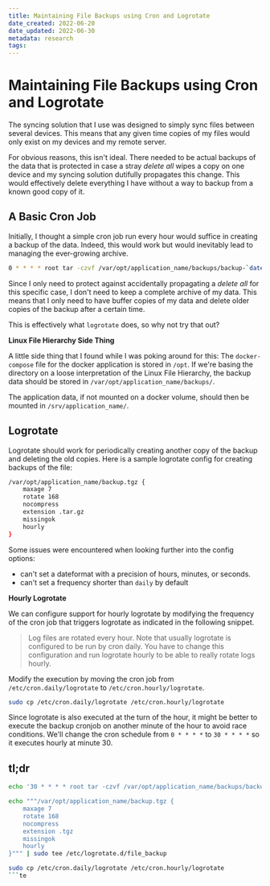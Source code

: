 ```yaml
---
title: Maintaining File Backups using Cron and Logrotate
date_created: 2022-06-20
date_updated: 2022-06-30
metadata: research
tags:
---
```

# Maintaining File Backups using Cron and Logrotate

The syncing solution that I use was designed to simply sync files between several devices. This means that any given time copies of my files would only exist on my devices and my remote server. 

For obvious reasons, this isn't ideal. There needed to be actual backups of the data that is protected in case a stray _delete all_ wipes a copy on one device and my syncing solution dutifully propagates this change. This would effectively delete everything I have without a way to backup from a known good copy of it.

## A Basic Cron Job

Initially, I thought a simple cron job run every hour would suffice in creating a backup of the data. Indeed, this would work but would inevitably lead to managing the ever-growing archive.

```bash
0 * * * * root tar -czvf /var/opt/application_name/backups/backup-`date +%Y-%m-%dT%H%M%S`.tgz data_folder/
```

Since I only need to protect against accidentally propagating a _delete all_ for this specific case, I don't need to keep a complete archive of my data. This means that I only need to have buffer copies of my data and delete older copies of the backup after a certain time.

This is effectively what `logrotate` does, so why not try that out? 

**Linux File Hierarchy Side Thing**

A little side thing that I found while I was poking around for this: The `docker-compose` file for the docker application is stored in `/opt`. If we're basing the directory on a loose interpretation of the Linux File Hierarchy, the backup data should be stored in `/var/opt/application_name/backups/`. 

The application data, if not mounted on a docker volume, should then be mounted in `/srv/application_name/`. 

## Logrotate

Logrotate should work for periodically creating another copy of the backup and deleting the old copies. Here is a sample logrotate config for creating backups of the file:

```bash
/var/opt/application_name/backup.tgz {
    maxage 7
	rotate 168
    nocompress
    extension .tar.gz
    missingok
    hourly
}
```

Some issues were encountered when looking further into the config options:
- can't set a dateformat with a precision of hours, minutes, or seconds.
- can't set a frequency shorter than `daily` by default

**Hourly Logrotate**

We can configure support for hourly logrotate by modifying the frequency of the cron job that triggers logrotate as indicated in the following snippet.

> Log files are rotated every hour.  Note that usually logrotate is configured to be run by cron daily.  You have to change this configuration and run logrotate hourly to be able to really rotate logs hourly.

Modify the execution by moving the cron job from `/etc/cron.daily/logrotate` to `/etc/cron.hourly/logrotate`. 

```bash
sudo cp /etc/cron.daily/logrotate /etc/cron.hourly/logrotate
```

Since logrotate is also executed at the turn of the hour, it might be better to execute the backup cronjob on another minute of the hour to avoid race conditions. We'll change the cron schedule from `0 * * * *` to `30 * * * *` so it executes hourly at minute 30. 

## tl;dr

```bash
echo '30 * * * * root tar -czvf /var/opt/application_name/backups/backup.tgz data_folder/' | sudo tee /etc/cron.d/file_backup
```

```bash
echo """/var/opt/application_name/backup.tgz {
    maxage 7
    rotate 168
    nocompress
    extension .tgz
    missingok
    hourly
}""" | sudo tee /etc/logrotate.d/file_backup
```

```bash
sudo cp /etc/cron.daily/logrotate /etc/cron.hourly/logrotate
```te
```
